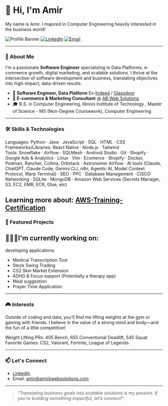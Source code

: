 # 👋 Hi, I'm Amir

My name is Amir. I majored in Computer Engineering heavily interested in the business world!

![Profile Banner](https://img.shields.io/badge/Data%20Platform%20Engineer-%23007ACC.svg?logo=data&logoColor=white)
[![LinkedIn](https://img.shields.io/badge/LinkedIn-blue?logo=linkedin&logoColor=white)](https://www.linkedin.com/in/amirb75)
[![Email](https://img.shields.io/badge/Email-amir@amirbwebsolutions.com-red?logo=gmail)](mailto:amir@amirbwebsolutions.com)

---

### 🚀 About Me

I'm a passionate **Software Engineer** specializing in Data Platforms, e-commerce growth, digital marketing, and scalable solutions. I thrive at the intersection of software development and business, translating objectives into high-impact, data-driven results.

- 🏢 **Software Engineer, Data Platform** Ex-[Indeed](https://www.indeed.com/) / [Glassdoor](https://www.glassdoor.com/)
- 🛒 **E-commerce & Marketing Consultant** @ [AB Web Solutions](https://github.com/abaker11/amirbsolutionsv2)
- 🎓 B.S. in Computer Engineering, Illinois Institute of Technology , Master of Science - MS (Non-Degree Coursework), Computer Engineering

---

### 🛠️ Skills & Technologies

Languages: Python · Java · JavaScript · SQL · HTML · CSS  
Frameworks/Libraries: React Native · Node.js · Tailwind  
Tools: Snowflake · Airflow · SQLMesh · Android Studio · Git · Shopify · Google Ads & Analytics · Linux · Vim · Ecomerce · Shopify · Docker, Podman, Rancher, Colima, Orbstack · Astronomer Airflow · AI tools (Claude, ChatGPT, Claude Code, Gemini CLI, n8n, Agentic AI, Model Context Protocol, Warp Terminal) · SEO · PPC · Database Management · CISCO Networking · SQLite · MongoDB · Amazon Web Services (Secrets Manager, S3, EC2, EMR, ECR, Glue, etc) 

Learning more about: 
[AWS-Training-Certification](https://github.com/amirbexe/AWS-Training-Certification) 
---

### 🌟 Featured Projects

## 👷🏼‍♂️I'm currently working on: 
developing applications
- Medical Transcription Tool
- Stock Swing Trading
- CS2 Skin Market Extension
- ADHD & Focus support (Potentially a therapy app)
- Meal suggestion
- Prayer Time Application
---

### 🎮 Interests

Outside of coding and data, you’ll find me lifting weights at the gym or gaming with friends. I believe in the value of a strong mind and body—and the fun of a little competition!

Weight Lifting PRs: 405 Bench, 655 Conventional Deadlift, 545 Squat
Favorite Games: CS2, Valorant, Fortnite, League of Legends

---

### 📫 Let's Connect

- [LinkedIn](https://www.linkedin.com/in/amirb75)
- Email: [amir@amirbwebsolutions.com](mailto:amir@amirbwebsolutions.com)
---

> _“Translating business goals into scalable solutions is my passion. If you’re building something impactful, let’s connect!”_

